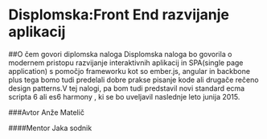 Displomska:Front End razvijanje aplikacij 
=========

##O čem govori diplomska naloga
Displomska naloga bo govorila o modernem pristopu razvijanje interaktivnih aplikacij in SPA(single page application) s pomočjo frameworku kot so ember.js, angular in backbone plus tega bomo tudi predelali dobre prakse pisanje kode ali drugače rečeno design patterns.V tej nalogi, pa bom tudi predstavil novi standard ecma scripta 6 ali es6 harmony , ki se bo uveljavil naslednje leto junija 2015. 

###Avtor
Anže Matelič

####Mentor
Jaka sodnik


